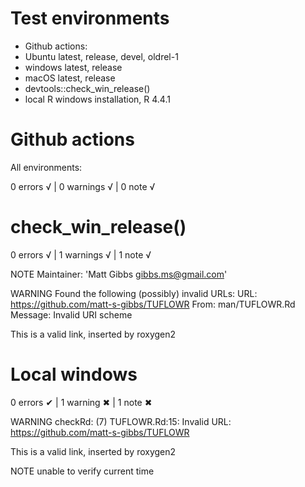 # Test environments
- Github actions:
 - Ubuntu latest, release, devel, oldrel-1
 - windows latest, release
 - macOS latest, release
- devtools::check_win_release()
- local R windows installation, R 4.4.1

# Github actions

All environments:

0 errors √ | 0 warnings √ | 0 note √

# check_win_release()
0 errors √ | 1 warnings √ | 1 note √

NOTE
Maintainer: 'Matt Gibbs <gibbs.ms@gmail.com>'

WARNING
Found the following (possibly) invalid URLs:
  URL: <https://github.com/matt-s-gibbs/TUFLOWR>
    From: man/TUFLOWR.Rd
    Message: Invalid URI scheme
    
This is a valid link, inserted by roxygen2

# Local windows
0 errors ✔ | 1 warning ✖ | 1 note ✖

WARNING
  checkRd: (7) TUFLOWR.Rd:15: Invalid URL: <https://github.com/matt-s-gibbs/TUFLOWR>
  
This is a valid link, inserted by roxygen2

NOTE
  unable to verify current time
